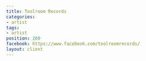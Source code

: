 ```yaml
---
title: Toolroom Records
categories:
- artist
tags:
- artist
position: 260
facebook: https://www.facebook.com/toolroomrecords/
layout: client
---
```


